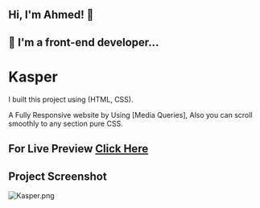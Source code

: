 
## Hi, I'm Ahmed! 👋


## 🚀 I'm a front-end developer...


#  Kasper
I built this project using (HTML, CSS).

A Fully Responsive website by Using [Media Queries], Also you can scroll smoothly to any section pure CSS.

## For Live Preview [Click Here]( https://ahmed-abouelfetouh.github.io/kasper-template/)

## Project Screenshot
![Kasper.png](https://i.postimg.cc/y60KkCHQ/Kasper.png)
